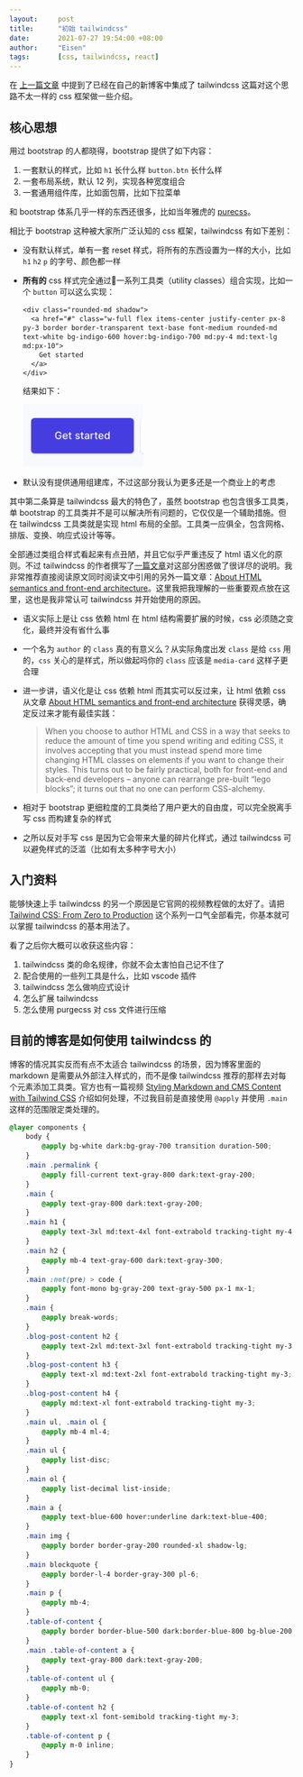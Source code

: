 ```yaml
---
layout:     post
title:      "初始 tailwindcss"
date:       2021-07-27 19:54:00 +08:00
author:     "Eisen"
tags:       [css, tailwindcss, react]
---
```


在 [上一篇文章](/blog-migrate-from-jekyll-to-gatsby) 中提到了已经在自己的新博客中集成了 tailwindcss 这篇对这个思路不太一样的 css 框架做一些介绍。

## 核心思想

用过 bootstrap 的人都晓得，bootstrap 提供了如下内容：

1. 一套默认的样式，比如 `h1` 长什么样 `button.btn` 长什么样
2. 一套布局系统，默认 12 列，实现各种宽度组合
3. 一套通用组件库，比如面包屑，比如下拉菜单

和 bootstrap 体系几乎一样的东西还很多，比如当年雅虎的 [purecss](https://purecss.io/start/)。

相比于 bootstrap 这种被大家所广泛认知的 css 框架，tailwindcss 有如下差别：

- 没有默认样式，单有一套 reset 样式，将所有的东西设置为一样的大小，比如 `h1` `h2` `p` 的字号、颜色都一样
- **所有的** css 样式完全通过一系列工具类（utility classes）组合实现，比如一个 `button` 可以这么实现：
  ```
  <div class="rounded-md shadow">
    <a href="#" class="w-full flex items-center justify-center px-8 py-3 border border-transparent text-base font-medium rounded-md text-white bg-indigo-600 hover:bg-indigo-700 md:py-4 md:text-lg md:px-10">
      Get started
    </a>
  </div>
  ```

  结果如下：

  ![](2021-07-27-20-05-13.png)

- 默认没有提供通用组建库，不过这部分我认为更多还是一个商业上的考虑

其中第二条算是 tailwindcss 最大的特色了，虽然 bootstrap 也包含很多工具类，单 bootstrap 的工具类并不是可以解决所有问题的，它仅仅是一个辅助措施。但在 tailwindcss 工具类就是实现 html 布局的全部。工具类一应俱全，包含网格、排版、变换、响应式设计等等。

全部通过类组合样式看起来有点丑陋，并且它似乎严重违反了 html 语义化的原则。不过 tailwindcss 的作者撰写了[一篇文章](https://adamwathan.me/css-utility-classes-and-separation-of-concerns/)对这部分困惑做了很详尽的说明。我非常推荐直接阅读原文同时阅读文中引用的另外一篇文章：[About HTML semantics and front-end architecture](http://nicolasgallagher.com/about-html-semantics-front-end-architecture/)。这里我把我理解的一些重要观点放在这里，这也是我非常认可 tailwindcss 并开始使用的原因。

- 语义实际上是让 css 依赖 html 在 html 结构需要扩展的时候，css 必须随之变化，最终并没有省什么事
- 一个名为 `author` 的 `class` 真的有意义么？从实际角度出发 `class` 是给 `css` 用的，`css` 关心的是样式，所以做起吗你的 `class` 应该是 `media-card` 这样子更合理
- 进一步讲，语义化是让 css 依赖 html 而其实可以反过来，让 html 依赖 css 从文章 [About HTML semantics and front-end architecture](http://nicolasgallagher.com/about-html-semantics-front-end-architecture/) 获得灵感，确定反过来才能有最佳实践：

  > When you choose to author HTML and CSS in a way that seeks to reduce the amount of time you spend writing and editing CSS, it involves accepting that you must instead spend more time changing HTML classes on elements if you want to change their styles. This turns out to be fairly practical, both for front-end and back-end developers – anyone can rearrange pre-built “lego blocks”; it turns out that no one can perform CSS-alchemy.

- 相对于 bootstrap 更细粒度的工具类给了用户更大的自由度，可以完全脱离手写 css 而构建复杂的样式
- 之所以反对手写 css 是因为它会带来大量的碎片化样式，通过 tailwindcss 可以避免样式的泛滥（比如有太多种字号大小）

## 入门资料

能够快速上手 tailwindcss 的另一个原因是它官网的视频教程做的太好了。请把 [Tailwind CSS: From Zero to Production](https://www.youtube.com/playlist?list=PL5f_mz_zU5eXWYDXHUDOLBE0scnuJofO0) 这个系列一口气全部看完，你基本就可以掌握 tailwindcss 的基本用法了。

看了之后你大概可以收获这些内容：

1. tailwindcss 类的命名规律，你就不会太害怕自己记不住了
2. 配合使用的一些列工具是什么，比如 vscode 插件
3. tailwindcss 怎么做响应式设计
4. 怎么扩展 tailwindcss
5. 怎么使用 purgecss 对 css 文件进行压缩

## 目前的博客是如何使用 tailwindcss 的

博客的情况其实反而有点不太适合 tailwindcss 的场景，因为博客里面的 markdown 是需要从外部注入样式的，而不是像 tailwindcss 推荐的那样去对每个元素添加工具类。官方也有一篇视频 [Styling Markdown and CMS Content with Tailwind CSS](https://www.youtube.com/watch?v=J0Wy359NJPM) 介绍如何处理，不过我目前是直接使用 `@apply` 并使用 `.main` 这样的范围限定类处理的。

```css
@layer components {
    body {
        @apply bg-white dark:bg-gray-700 transition duration-500;
    }
    .main .permalink {
        @apply fill-current text-gray-800 dark:text-gray-200;
    }
    .main {
        @apply text-gray-800 dark:text-gray-200;
    }
    .main h1 {
        @apply text-3xl md:text-4xl font-extrabold tracking-tight my-4;
    }
    .main h2 {
        @apply mb-4 text-gray-600 dark:text-gray-300;
    }
    .main :not(pre) > code {
        @apply font-mono bg-gray-200 text-gray-500 px-1 mx-1;
    }
    .main {
        @apply break-words;
    }
    .blog-post-content h2 {
        @apply text-2xl md:text-3xl font-extrabold tracking-tight my-3;
    }
    .blog-post-content h3 {
        @apply text-xl md:text-2xl font-extrabold tracking-tight my-3;
    }
    .blog-post-content h4 {
        @apply md:text-xl font-extrabold tracking-tight my-3;
    }
    .main ul, .main ol {
        @apply mb-4 ml-4;
    }
    .main ul {
        @apply list-disc;
    }
    .main ol {
        @apply list-decimal list-inside;
    }
    .main a {
        @apply text-blue-600 hover:underline dark:text-blue-400;
    }
    .main img {
        @apply border border-gray-200 rounded-xl shadow-lg;
    }
    .main blockquote {
        @apply border-l-4 border-gray-300 pl-6;
    }
    .main p {
        @apply mb-4;
    }
    .table-of-content {
        @apply border border-blue-500 dark:border-blue-800 bg-blue-200 my-4 p-4 inline-block overflow-auto dark:bg-blue-500;
    }
    .main .table-of-content a {
        @apply text-gray-800 dark:text-gray-200;
    }
    .table-of-content ul {
        @apply mb-0;
    }
    .table-of-content h2 {
        @apply text-xl font-semibold tracking-tight my-3;
    }
    .table-of-content p {
        @apply m-0 inline;
    }
}
```



